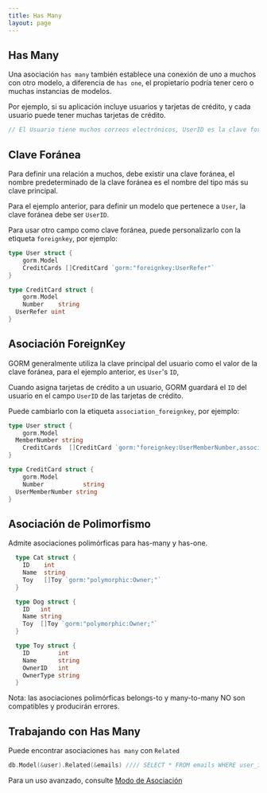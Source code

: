 ```yaml
---
title: Has Many
layout: page
---
```

## Has Many

Una asociación `has many` también establece una conexión de uno a muchos con otro modelo, a diferencia de `has one`, el propietario podría tener cero o muchas instancias de modelos.

Por ejemplo, si su aplicación incluye usuarios y tarjetas de crédito, y cada usuario puede tener muchas tarjetas de crédito.

```go
// El Usuario tiene muchos correos electrónicos, UserID es la clave foránea type User struct {     gorm.Model     CreditCards []CreditCard } type CreditCard struct {     gorm.Model     Number string     UserID uint }
```

## Clave Foránea

Para definir una relación a muchos, debe existir una clave foránea, el nombre predeterminado de la clave foránea es el nombre del tipo más su clave principal.

Para el ejemplo anterior, para definir un modelo que pertenece a `User`, la clave foránea debe ser `UserID`.

Para usar otro campo como clave foránea, puede personalizarlo con la etiqueta `foreignkey`, por ejemplo:

```go
type User struct {
    gorm.Model
    CreditCards []CreditCard `gorm:"foreignkey:UserRefer"`
}

type CreditCard struct {
    gorm.Model
    Number    string
  UserRefer uint
}
```

## Asociación ForeignKey

GORM generalmente utiliza la clave principal del usuario como el valor de la clave foránea, para el ejemplo anterior, es `User`'s `ID`,

Cuando asigna tarjetas de crédito a un usuario, GORM guardará el `ID` del usuario en el campo `UserID` de las tarjetas de crédito.

Puede cambiarlo con la etiqueta `association_foreignkey`, por ejemplo:

```go
type User struct {
    gorm.Model
  MemberNumber string
    CreditCards  []CreditCard `gorm:"foreignkey:UserMemberNumber,association_foreignkey:MemberNumber"`
}

type CreditCard struct {
    gorm.Model
    Number           string
  UserMemberNumber string
}
```

## Asociación de Polimorfismo

Admite asociaciones polimórficas para has-many y has-one.

```go
  type Cat struct {
    ID    int
    Name  string
    Toy   []Toy `gorm:"polymorphic:Owner;"`
  }

  type Dog struct {
    ID   int
    Name string
    Toy  []Toy `gorm:"polymorphic:Owner;"`
  }

  type Toy struct {
    ID        int
    Name      string
    OwnerID   int
    OwnerType string
  }
```

Nota: las asociaciones polimórficas belongs-to y many-to-many NO son compatibles y producirán errores.

## Trabajando con Has Many

Puede encontrar asociaciones `has many` con `Related`

```go
db.Model(&user).Related(&emails) //// SELECT * FROM emails WHERE user_id = 111; // 111 es la clave principal del usuario
```

Para un uso avanzado, consulte [Modo de Asociación](/docs/associations.html#Association-Mode)